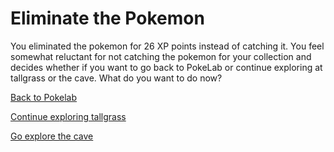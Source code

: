 # Eliminate the Pokemon

You eliminated the pokemon for 26 XP points instead of catching it. You feel somewhat reluctant for not catching the pokemon for your collection and decides whether if you want to go back to PokeLab or continue exploring at tallgrass or the cave. What do you want to do now?

[Back to Pokelab](pokelab.md)

[Continue exploring tallgrass](tall-grass-continued.md)

[Go explore the cave](cave.md)
